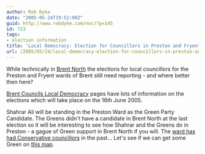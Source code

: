 ```yaml
---
author: Rob Dyke
date: "2005-05-24T19:52:00Z"
guid: http://www.robdyke.com/noc/?p=145
id: 723
tags:
- election information
title: 'Local Democracy: Election for Councillors in Preston and Fryent wards.'
url: /2005/05/24/local-democracy-election-for-councillors-in-preston-and-fryent-wards-2/
---
```

While technically in [Brent North](http://www.brent.gov.uk/elections.nsf/2f123bcc3c5e238c80256ad20034644f/140245e5895cc69480256c07005c1943!OpenDocument) the elections for local councillors for the Preston and Fryent wards of Brent still need reporting - and where better then here?

[Brent Councils Local Democracy](http://www.brent.gov.uk/elections.nsf/2f123bcc3c5e238c80256ad20034644f/266d6bb2498b188a80256ffe003b5b4c!OpenDocument) pages have lots of information on the elections which will take place on the 16th June 2005.

Shahrar Ali will be standing in the Preston Ward as the Green Party Candidate. The Greens didn't have a candidate in Brent North at the last election so it will be interesting to see how Shahrar and the Greens do in Preston - a gague of Green support in Brent North if you will. The [ward has had Conservative councillors](http://www.brent.gov.uk/Democracy.nsf/031d5c68638196618025664000760871/6343c37649c12f7580256ace003c4eb8?OpenDocument&#38;Start=1&#38;Count=60&#38;Expand=13) in the past... Let's see if we can get some Green on [this map](http://www.brent.gov.uk/Democracy.nsf/4e7fdabfd21a870080256a94004088ab/6be0bf25c2a6e42680256baf00348bc2!OpenDocument).